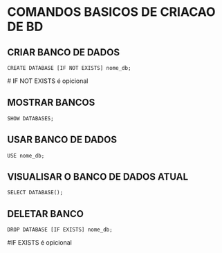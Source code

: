 # COMANDOS BASICOS DE CRIACAO DE BD

## CRIAR BANCO DE DADOS

```
CREATE DATABASE [IF NOT EXISTS] nome_db;
```

\# IF NOT EXISTS é opicional


## MOSTRAR BANCOS

```
SHOW DATABASES;
```

## USAR BANCO DE DADOS

```
USE nome_db;
```

## VISUALISAR O BANCO DE DADOS ATUAL

```
SELECT DATABASE();
```

## DELETAR BANCO 

```
DROP DATABASE [IF EXISTS] nome_db;
```

\#IF EXISTS é opicional
